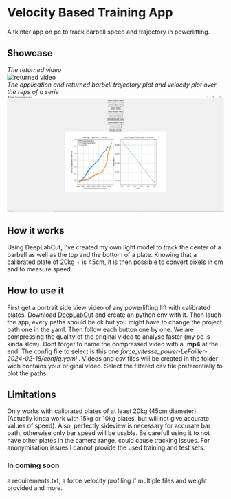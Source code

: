 # Velocity Based Training App
A tkinter app on pc to track barbell speed and trajectory in powerlifting.

## Showcase
*The returned video*
<br>
![returned video](expected_results/exemple_gif.gif)
<br>
*The application and returned barbell trajectory plot and velocity plot over the reps of a serie*
<br>
![application](expected_results/app_preview.PNG)

## How it works 
Using DeepLabCut, I've created my own light model to track the center of a barbell as well as the top and the bottom of a plate. Knowing that a calibrated plate of 20kg + is 45cm, it is then possible to convert pixels in cm and to measure speed.

## How to use it
First get a portrait side view video of any powerlifting lift with calibrated plates. Download [DeepLabCut](https://github.com/DeepLabCut/DeepLabCut) and create an python env with it. Then lauch the app, every paths should be ok but you might have to change the project path one in the yaml.
Then follow each button one by one. We are compressing the quality of the original video to analyse faster (my pc is kinda slow). Dont forget to name the compressed video with a **.mp4** at the end. The config file to select is this one *force_vitesse_power-LeFailler-2024-02-18/config.yaml* . 
Videos and csv files will be created in the folder wich contains your original video. Select the filtered csv file preferentially to plot the paths. 

## Limitations
Only works with calibrated plates of at least 20kg (45cm diameter). (Actually kinda work with 15kg or 10kg plates, but will not give accurate values of speed). Also, perfectly sideview is necessary for accurate bar path, otherwise only bar speed will be usable. 
Be carefull using it to not have other plates in the camera range, could cause tracking issues. 
For anonymisation issues I cannot provide the used training and test sets. 

### In coming soon
a requirements.txt, a force velocity profiling if multiple files and weight provided and more.
